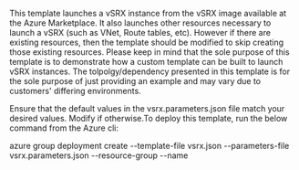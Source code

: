 This template launches a vSRX instance from the vSRX image available at the Azure Marketplace. It also launches other resources necessary to launch a vSRX (such as VNet, Route tables, etc). However if there are existing resources, then the template should be modified to skip creating those existing resources. Please keep in mind that the sole purpose of this template is to demonstrate how a custom template can be built to launch vSRX instances. The tolpolgy/dependency presented in this template is for the sole purpose of just providing an example and may vary due to customers' differing environments.

Ensure that the default values in the vsrx.parameters.json file match your desired values. Modify if otherwise.To deploy this template, run the below command from the Azure cli:

azure group deployment create --template-file vsrx.json --parameters-file vsrx.parameters.json --resource-group <resource-group-name> --name <deployment-name>
